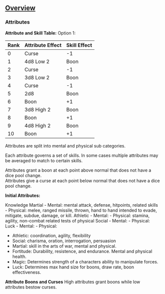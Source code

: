 ## [Overview](https://github.com/Kibrael/RPG/blob/master/python/overview.md)
### Attributes

**Attribute and Skill Table:**
Option 1:

|Rank|Attribute Effect|Skill Effect|
|----|----------------|------------|
|0|Curse|-1|
|1|4d8 Low 2|Boon|
|2|Curse|-1|
|3|3d8 Low 2|Boon|
|4|Curse|-1|
|5|2d8|Boon|
|6|Boon|+1|
|7|3d8 High 2|Boon|
|8|Boon|+1|
|9|4d8 High 2|Boon|
|10|Boon|+1|


Attributes are split into mental and physical sub categories. 

Each attribute governs a set of skills. In some cases multiple attributes may be averaged to match to certain skills.  

Attributes grant a boon at each point above normal that does not have a dice pool change.  
Attributes give a curse at each point below normal that does not have a dice pool change.  

**Initial Attributes:**  

Knowledge
Martial
	- Mental: mental attack, defense, hitpoints, related skills
	- Physical: melee, ranged missile, thrown, hand to hand intended to evade, mitigate, subdue, damage, or kill.
Athletic
	- Mental:
	- Physical: stamina, agility, non-combat related tests of physical 
Social
	- Mental:
	- Physical:
Luck
	- Mental:
	- Physical:

- Athletic: coordination, agility, flexibility
- Social: charisma, oration, interrogation, persuasion
- Martial: skill in the arts of war, mental and physical.
- Fortitude: Durability, resistence, and endurance. Mental and physical health.
- Magic: Determines strength of a characters ability to manipulate forces.
- Luck: Determines max hand size for boons, draw rate, boon effectiveness.

**Attribute Boons and Curses**
High attributes grant boons while low attributes bestow curses.
